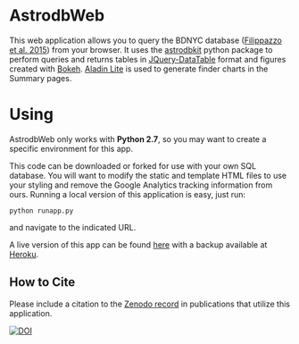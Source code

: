 # AstrodbWeb

This web application allows you to query the BDNYC database ([Filippazzo et al. 2015](http://adsabs.harvard.edu/abs/2015ApJ...810..158F)) from your browser. 
It uses the [astrodbkit](https://github.com/BDNYC/astrodbkit) python package to perform queries and returns tables in [JQuery-DataTable](http://datatables.net/) format and 
figures created with [Bokeh](http://bokeh.pydata.org/en/latest/). [Aladin Lite](http://aladin.u-strasbg.fr/AladinLite/doc/) is used to generate finder charts in the Summary pages.  

# Using

AstrodbWeb only works with **Python 2.7**, so you may want to create a specific environment for this app.

This code can be downloaded or forked for use with your own SQL database. 
You will want to modify the static and template HTML files to use your styling and 
remove the Google Analytics tracking information from ours. 
Running a local version of this application is easy, just run:   
```
python runapp.py
```
and navigate to the indicated URL.  

A live version of this app can be found [here](http://database.bdnyc.org) with a backup available at [Heroku](http://bdnyc-app.herokuapp.com/).

## How to Cite

Please include a citation to the [Zenodo record](http://dx.doi.org/10.5281/zenodo.47866) in publications that utilize this application.

[![DOI](https://zenodo.org/badge/4730/dr-rodriguez/AstrodbWeb.svg)](https://zenodo.org/badge/latestdoi/4730/dr-rodriguez/AstrodbWeb)
